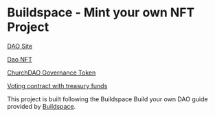 # Buildspace - Mint your own NFT Project

[DAO Site](https://buildspace-dao.web.app/)

[Dao NFT](https://testnets.opensea.io/assets/0xc25cb9bbcc957f317deebc3e4daa259fdc8a9374/0)

[ChurchDAO Governance Token](https://rinkeby.etherscan.io/token/0x99785a0195defe3405c6b03035d2f3b9d961d951)

[Voting contract with treasury funds](https://rinkeby.etherscan.io/address/0xe9ed11dd0658018a1a750be9be5eff232009b532)

This project is built following the Buildspace Build your own DAO guide provided by [Buildspace](https://buildspace.so/).

